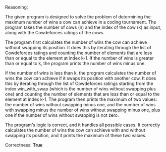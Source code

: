 Reasoning:

The given program is designed to solve the problem of determining the maximum number of wins a cow can achieve in a coding tournament. The program takes the number of cows (n) and the index of the cow (k) as input, along with the Cowdeforces ratings of the cows.

The program first calculates the number of wins the cow can achieve without swapping its position. It does this by iterating through the list of Cowdeforces ratings and counting the number of elements that are less than or equal to the element at index k-1. If the number of wins is greater than or equal to k, the program prints the number of wins minus one.

If the number of wins is less than k, the program calculates the number of wins the cow can achieve if it swaps its position with another cow. It does this by iterating through the list of Cowdeforces ratings starting from the index win_with_swap (which is the number of wins without swapping plus one) and counting the number of elements that are less than or equal to the element at index k-1. The program then prints the maximum of two values: the number of wins without swapping minus one, and the number of wins with swapping minus the number of wins without swapping minus one, plus one if the number of wins without swapping is not zero.

The program's logic is correct, and it handles all possible cases. It correctly calculates the number of wins the cow can achieve with and without swapping its position, and it prints the maximum of these two values.

Correctness: **True**